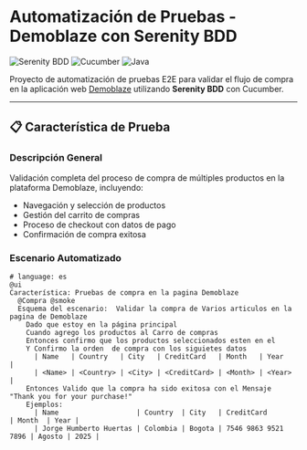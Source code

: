 # Automatización de Pruebas - Demoblaze con Serenity BDD

![Serenity BDD](https://img.shields.io/badge/Serenity-BDD-blue.svg)
![Cucumber](https://img.shields.io/badge/Cucumber-v7.0-brightgreen.svg)
![Java](https://img.shields.io/badge/Java-11-orange.svg)

Proyecto de automatización de pruebas E2E para validar el flujo de compra en la aplicación web [Demoblaze](https://www.demoblaze.com/) utilizando **Serenity BDD** con Cucumber.

---

## 📋 Característica de Prueba

### Descripción General
Validación completa del proceso de compra de múltiples productos en la plataforma Demoblaze, incluyendo:
- Navegación y selección de productos
- Gestión del carrito de compras
- Proceso de checkout con datos de pago
- Confirmación de compra exitosa

### Escenario Automatizado
```gherkin
# language: es
@ui
Característica: Pruebas de compra en la pagina Demoblaze
  @Compra @smoke
  Esquema del escenario:  Validar la compra de Varios articulos en la pagina de Demoblaze
    Dado que estoy en la página principal
    Cuando agrego los productos al Carro de compras
    Entonces confirmo que los productos seleccionados esten en el
    Y Confirmo la orden  de compra con los siguietes datos
      | Name   | Country   | City   | CreditCard   | Month   | Year   |
      | <Name> | <Country> | <City> | <CreditCard> | <Month> | <Year> |
    Entonces Valido que la compra ha sido exitosa con el Mensaje "Thank you for your purchase!"
    Ejemplos:
      | Name                   | Country  | City   | CreditCard          | Month  | Year |
      | Jorge Humberto Huertas | Colombia | Bogota | 7546 9863 9521 7896 | Agosto | 2025 |
